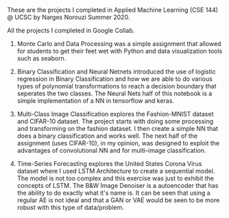 These are the projects I completed in Applied Machine Learning (CSE 144) @ UCSC by Narges Norouzi Summer 2020. 

All the projects I completed in Google Collab. 

1) Monte Carlo and Data Processing was a simple assignment that allowed for students to get 
their feet wet with Python and data visualization tools such as seaborn.

2) Binary Classification and Neural Netnets introduced the use of logistic regression in Binary Classification and how 
we are able to do various types of polynomial transformations to reach a decision boundary that seperates the two classes. The Neural Nets
half of this notebook is a simple implementation of a NN in tensorflow and keras. 

3) Multi-Class Image Classification explores the Fashion-MNIST dataset and CIFAR-10 dataset. The project starts with doing some processing
and transforming on the fashion dataset. I then create a simple NN that does a binary classification and works well. The next half
of the assignment (uses CIFAR-10), in my opinion, was designed to exploit the advantages of convolutional NN and for multi-image classification.

4) Time-Series Forecasting explores the United States Corona Virus dataset where I used LSTM Architecture to create a sequential model. 
The model is not too complex and this exercise was just to exhibit the concepts of LSTM. The B&W Image Denoiser is a autoencoder that has 
the ability to do exactly what it's name is. It can be seen that using a regular AE is not ideal and that a GAN or VAE would be seen
to be more robust with this type of data/problem. 
